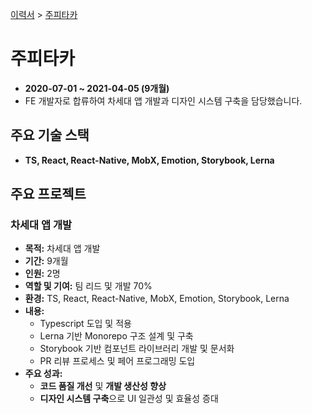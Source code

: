 [이력서](../README_KR.md) &gt; [주피타카](./4_jupitaka_kr.md)

# 주피타카

- **2020-07-01 ~ 2021-04-05 (9개월)**
- FE 개발자로 합류하여 차세대 앱 개발과 디자인 시스템 구축을 담당했습니다.

## 주요 기술 스택

- **TS, React, React-Native, MobX, Emotion, Storybook, Lerna**

## 주요 프로젝트

### 차세대 앱 개발

- **목적:** 차세대 앱 개발
- **기간:** 9개월
- **인원:** 2명
- **역할 및 기여:** 팀 리드 및 개발 70%
- **환경:** TS, React, React-Native, MobX, Emotion, Storybook, Lerna
- **내용:**
  - Typescript 도입 및 적용
  - Lerna 기반 Monorepo 구조 설계 및 구축
  - Storybook 기반 컴포넌트 라이브러리 개발 및 문서화
  - PR 리뷰 프로세스 및 페어 프로그래밍 도입
- **주요 성과:**
  - **코드 품질 개선** 및 **개발 생산성 향상**
  - **디자인 시스템 구축**으로 UI 일관성 및 효율성 증대
